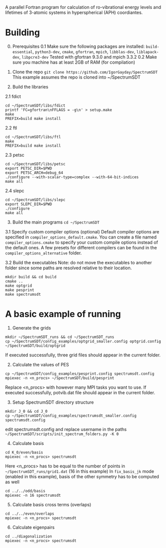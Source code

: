 A parallel Fortran program for calculation of ro-vibrational energy levels and lifetimes of 3-atomic systems in hyperspherical (APH) coordiantes.

# Building

0. Prerequisites
  0.1 Make sure the following packages are installed: `build-essential`, `python3-dev`, `cmake`, `gfortran`, `mpich`, `libblas-dev`, `liblapack-dev`, `libpcre3-dev`
Tested with gfortran 9.3.0 and mpich 3.3.2
  0.2 Make sure you machine has at least 2GB of RAM (for compilation)

1. Clone the repo
`git clone https://github.com/IgorGayday/SpectrumSDT`
This example assumes the repo is cloned into ~/SpectrumSDT

2. Build the libraries

2.1 fdict
```
cd ~/SpectrumSDT/libs/fdict
printf 'FC=gfortran\nFFLAGS = -g\n' > setup.make
make
PREFIX=build make install
```

2.2 ftl
```
cd ~/SpectrumSDT/libs/ftl
make
PREFIX=build make install
```

2.3 petsc
```
cd ~/SpectrumSDT/libs/petsc
export PETSC_DIR=$PWD
export PETSC_ARCH=debug_64
./configure --with-scalar-type=complex --with-64-bit-indices
make all
```

2.4 slepc
```
cd ~/SpectrumSDT/libs/slepc
export SLEPC_DIR=$PWD
./configure
make all
```

3. Build the main programs
`cd ~/SpectrumSDT`

3.1 Specify custom compiler options (optional)
Default compiler options are specified in `compiler_options_default.cmake`.
You can create a file named `compiler_options.cmake` to specify your custom compile options instead of the default ones.
A few presets for different compilers can be found in the `compiler_options_alternative` folder.

3.2 Build the executables
Note: do not move the executables to another folder since some paths are resolved relative to their location.
```
mkdir build && cd build
cmake ..
make optgrid
make pesprint
make spectrumsdt
```

# A basic example of running

1. Generate the grids
```
mkdir ~/SpectrumSDT_runs && cd ~/SpectrumSDT_runs
cp ~/SpectrumSDT/config_examples/optgrid_smaller.config optgrid.config
~/SpectrumSDT/build/optgrid
```
If executed successfully, three grid files should appear in the current folder.

2. Calculate the values of PES
```
cp ~/SpectrumSDT/config_examples/pesprint.config spectrumsdt.config
mpiexec -n <n_procs> ~/SpectrumSDT/build/pesprint
```
Replace <n_procs> with however many MPI tasks you want to use.
If executed successfully, potvib.dat file should appear in the current folder.

3. Setup SpectrumSDT directory structure
```
mkdir J_0 && cd J_0
cp ~/SpectrumSDT/config_examples/spectrumsdt_smaller.config spectrumsdt.config
```
edit spectrumsdt.config and replace username in the paths
`~/SpectrumSDT/scripts/init_spectrum_folders.py -K 0`

4. Calculate basis
```
cd K_0/even/basis
mpiexec -n <n_procs> spectrumsdt
```
Here <n_procs> has to be equal to the number of points in `~/SpectrumSDT_runs/grid1.dat` (16 in this example)
In `fix_basis_jk` mode (enabled in this example), basis of the other symmetry has to be computed as well
```
cd ../../odd/basis
mpiexec -n 16 spectrumsdt
```

5. Calculate basis cross terms (overlaps)
```
cd ../../even/overlaps
mpiexec -n <n_procs> spectrumsdt
```

6. Calculate eigenpairs
```
cd ../diagonalization
mpiexec -n <n_procs> spectrumsdt
```

